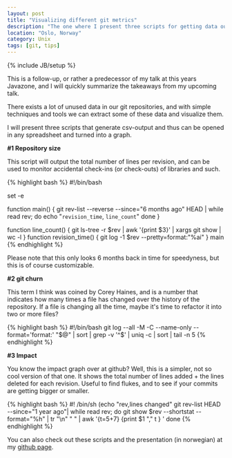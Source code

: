 ```yaml
---
layout: post
title: "Visualizing different git metrics"
description: "The one where I present three scripts for getting data out of your git."
location: "Oslo, Norway"
category: Unix
tags: [git, tips]
---
```

{% include JB/setup %}

This is a follow-up, or rather a predecessor of my talk at this years Javazone, and I will quickly summarize the takeaways from my upcoming talk.

There exists a lot of unused data in our git repositories, and with simple techniques and tools we can extract some of these data and visualize them.

I will present three scripts that generate csv-output and thus can be opened in any spreadsheet and turned into a graph.

**#1 Repository size**

This script will output the total number of lines per revision, and can be used to monitor accidental check-ins (or check-outs) of libraries and such. 

{% highlight bash %}
#!/bin/bash

set -e

function main() {
  git rev-list --reverse  --since="6 months ago" HEAD |
  while read rev; do 
    echo "`revision_time`, `line_count`"
  done 
}

function line_count() {
  git ls-tree -r $rev | 
  awk '{print $3}' | 
  xargs git show |
  wc -l
}
function revision_time() {
  git log -1 $rev --pretty=format:"%ai"
}
main
{% endhighlight %}

Please note that this only looks 6 months back in time for speedyness, but this is of course customizable.

**#2 git churn**

This term I think was coined by Corey Haines, and is a number that indicates how many times a file has changed over the history of the repository. If a file is changing all the time, maybe it's time to refactor it into two or more files? 

{% highlight bash %}
#!/bin/bash
git log --all -M -C --name-only --format='format:' "$@" | 
sort | grep -v '^$' | uniq -c | sort | tail -n 5 
{% endhighlight %}


**#3 Impact**

You know the impact graph over at github? Well, this is a simpler, not so cool version of that one. It shows the total number of lines added + the lines deleted for each revision. Useful to find flukes, and to see if your commits are getting bigger or smaller.

{% highlight bash %}
#! /bin/sh
(echo "rev,lines changed"
git rev-list HEAD --since="1 year ago"|
while read rev;
do
  git show $rev --shortstat --format="%h" | tr "\\n" " " | awk '{t=$5+$7} {print $1 "," t } '
done
{% endhighlight %}

You can also check out these scripts and the presentation (in norwegian) at my <a href="http://github.com/heim/jz12-visualisering-av-kildekode">github page</a>.

